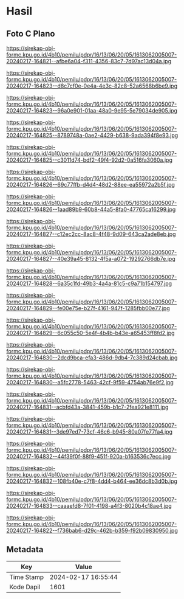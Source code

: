 # Hasil

## Foto C Plano

https://sirekap-obj-formc.kpu.go.id/4b10/pemilu/pdpr/16/13/06/20/05/1613062005007-20240217-164821--afbe6a04-f311-4356-83c7-7d97ac13d04a.jpg

https://sirekap-obj-formc.kpu.go.id/4b10/pemilu/pdpr/16/13/06/20/05/1613062005007-20240217-164823--d8c7cf0e-0e4a-4e3c-82c8-52a6568b6be9.jpg

https://sirekap-obj-formc.kpu.go.id/4b10/pemilu/pdpr/16/13/06/20/05/1613062005007-20240217-164823--96a0e901-01aa-48a0-9e95-5e79034de905.jpg

https://sirekap-obj-formc.kpu.go.id/4b10/pemilu/pdpr/16/13/06/20/05/1613062005007-20240217-164825--8789748a-0ae2-4429-b638-9ada394f8e93.jpg

https://sirekap-obj-formc.kpu.go.id/4b10/pemilu/pdpr/16/13/06/20/05/1613062005007-20240217-164825--c3011d74-bdf2-49f4-92d2-0a516fa3060a.jpg

https://sirekap-obj-formc.kpu.go.id/4b10/pemilu/pdpr/16/13/06/20/05/1613062005007-20240217-164826--69c77ffb-d4d4-48d2-88ee-ea55972a2b5f.jpg

https://sirekap-obj-formc.kpu.go.id/4b10/pemilu/pdpr/16/13/06/20/05/1613062005007-20240217-164826--1aad89b9-60b8-44a5-8fa0-47765ca16299.jpg

https://sirekap-obj-formc.kpu.go.id/4b10/pemilu/pdpr/16/13/06/20/05/1613062005007-20240217-164827--c12ec2cc-8ac8-4f48-9d09-643ca2ade8eb.jpg

https://sirekap-obj-formc.kpu.go.id/4b10/pemilu/pdpr/16/13/06/20/05/1613062005007-20240217-164827--40e39a45-8132-4f5a-a072-19292766db7e.jpg

https://sirekap-obj-formc.kpu.go.id/4b10/pemilu/pdpr/16/13/06/20/05/1613062005007-20240217-164828--6a35c1fd-49b3-4a4a-81c5-c9a71b154797.jpg

https://sirekap-obj-formc.kpu.go.id/4b10/pemilu/pdpr/16/13/06/20/05/1613062005007-20240217-164829--fe00e75e-b27f-4161-947f-1285fbb00e77.jpg

https://sirekap-obj-formc.kpu.go.id/4b10/pemilu/pdpr/16/13/06/20/05/1613062005007-20240217-164829--6c055c50-5e4f-4b4b-b43e-a65453ff8fd2.jpg

https://sirekap-obj-formc.kpu.go.id/4b10/pemilu/pdpr/16/13/06/20/05/1613062005007-20240217-164830--2dcd9bca-efa3-486d-9db4-7c389d24cbab.jpg

https://sirekap-obj-formc.kpu.go.id/4b10/pemilu/pdpr/16/13/06/20/05/1613062005007-20240217-164830--a5fc2778-5463-42cf-9f59-4754ab76e9f2.jpg

https://sirekap-obj-formc.kpu.go.id/4b10/pemilu/pdpr/16/13/06/20/05/1613062005007-20240217-164831--acbfd43a-3841-459b-b1c7-2fea921e8111.jpg

https://sirekap-obj-formc.kpu.go.id/4b10/pemilu/pdpr/16/13/06/20/05/1613062005007-20240217-164831--3de97ed7-73cf-46c6-b945-80a07fe77fa4.jpg

https://sirekap-obj-formc.kpu.go.id/4b10/pemilu/pdpr/16/13/06/20/05/1613062005007-20240217-164832--44f39f0f-88f9-451f-920a-b163536c7ecc.jpg

https://sirekap-obj-formc.kpu.go.id/4b10/pemilu/pdpr/16/13/06/20/05/1613062005007-20240217-164832--108fb40e-c7f8-4dd4-b464-ee36dc8b3d0b.jpg

https://sirekap-obj-formc.kpu.go.id/4b10/pemilu/pdpr/16/13/06/20/05/1613062005007-20240217-164833--caaaefd8-7f01-4198-a4f3-8020b4c18ae4.jpg

https://sirekap-obj-formc.kpu.go.id/4b10/pemilu/pdpr/16/13/06/20/05/1613062005007-20240217-164822--f736bab6-d29c-462b-b359-f92b09830950.jpg


## Metadata

| Key        | Value               |
| ---------- | ------------------- |
| Time Stamp | 2024-02-17 16:55:44 |
| Kode Dapil | 1601                |




